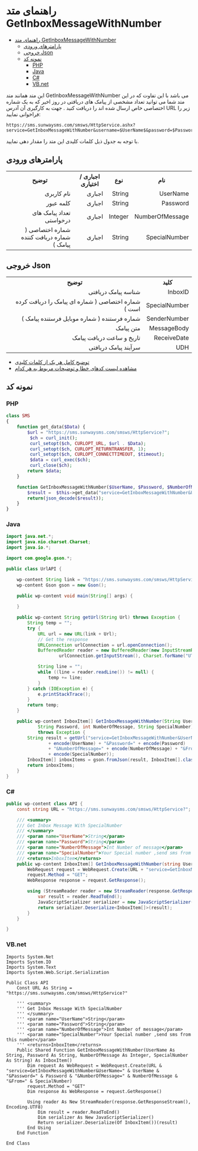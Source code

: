 # راهنمای متد GetInboxMessageWithNumber
<style>
.markdown-body ul ul, .markdown-body ul ol, .markdown-body ol ol, .markdown-body ol ul {
    direction: rtl;
}
.markdown-body blockquote {
    border-left: 0!important;
    border-right: 0.25em solid #d0d7de;
}
</style>
- [راهنمای متد GetInboxMessageWithNumber](#راهنمای-متد-getinboxmessagewithnumber)
  - [پارامترهای ورودی](#پارامترهای-ورودی)
  - [خروجی Json](#خروجی-json)
  - [نمونه کد](#نمونه-کد)
    - [PHP](#php)
    - [Java](#java)
    - [C#](#c)
    - [VB.net](#vbnet)

این متد همانند متد GetInboxMessageWithNumber می باشد با این تفاوت که در این متد شما می توانید تعداد مشخصی از پیامک های دریافتی در روز اخیر که به یک شماره اختصاصی خاص ارسال شده اند را دریافت کنید . جهت به کارگیری آن آدرس URL زیر را فراخوانی نمایید:

```
https://sms.sunwaysms.com/smsws/HttpService.ashx?service=GetInboxMessageWithNumber&username=$UserName$&password=$Password$&NumberOfMessage=$NumberOfMessage$&from=$SpecialNumber$
```

با توجه به جدول ذیل کلمات کلیدی این متد را مقدار دهی نمایید.

## پارامترهای ورودی

<table dir="rtl" align="center">
<tr><th>نام</th><th>نوع</th><th>اجباری / اختیاری</th><th>توضیح</th></tr>
<tr><td>UserName</td><td>String</td><td>اجباری</td><td>نام کاربری</td></tr>
<tr><td>Password</td><td>String</td><td>اجباری</td><td>کلمه عبور</td></tr>
<tr><td>NumberOfMessage</td><td>Integer</td><td>اجباری</td><td>تعداد پیامک های درخواستی</td></tr>
<tr><td>SpecialNumber</td><td>String</td><td>اجباری</td><td>شماره اختصاصی ( شماره دریافت کننده پیامک )</td></tr>
</table>

## خروجی Json

<table dir="rtl" align="center">
<tr><th>کلید</th><th>توضیح</th></tr>
<tr><td>InboxID</td><td>شناسه پیامک دریافتی</td></tr>
<tr><td>SpecialNumber</td><td>شماره اختصاصی ( شماره ای پیامک را دریافت کرده است )</td></tr>
<tr><td>SenderNumber</td><td>شماره فرستنده ( شماره موبایل فرستنده پیامک )</td></tr>
<tr><td>MessageBody</td><td>متن پیامک</td></tr>
<tr><td>ReceiveDate</td><td>تاریخ و ساعت دریافت پیامک</td></tr>
<tr><td>UDH</td><td>سرآیند پیامک دریافتی</td></tr>
</table>

- [ توضیح کامل هر یک از کلمات کلیدی](https://github.com/sunwaysms/url/blob/main/Parameters.md)
- [مشاهده لیست کدهای خطا و توضیحات مربوط به هر کدام](https://github.com/sunwaysms/url/blob/main/Errors.md)

## نمونه کد

### PHP

```PHP
class SMS
{
    function get_data($Data) {
        $url = "https://sms.sunwaysms.com/smsws/HttpService?";
         $ch = curl_init();
         curl_setopt($ch, CURLOPT_URL, $url . $Data);
         curl_setopt($ch, CURLOPT_RETURNTRANSFER, 1);
         curl_setopt($ch, CURLOPT_CONNECTTIMEOUT, $timeout);
         $data = curl_exec($ch);
         curl_close($ch);
        return $data;
    }

    function GetInboxMessageWithNumber($UserName, $Password, $NumberOfMessage, $SpecialNumber) {
        $result =  $this->get_data("service=GetInboxMessageWithNumber&UserName=" . urlencode($UserName) . "&Password=" . urlencode($Password) . "&NumberOfMessage=" . urlencode($NumberOfMessage) . "&From=" . urlencode($SpecialNumber));
        return(json_decode($result));
    }
}
```

### Java

```Java
import java.net.*;
import java.nio.charset.Charset;
import java.io.*;

import com.google.gson.*;

public class UrlAPI {

    wp-content String link = "https://sms.sunwaysms.com/smsws/HttpService?";
    wp-content Gson gson = new Gson();

    public wp-content void main(String[] args) {
        
    }

    public wp-content String getUrl(String Url) throws Exception {
        String temp = "";
        try {
            URL url = new URL(link + Url);
            // Get the response
            URLConnection urlConnection = url.openConnection();
            BufferedReader reader = new BufferedReader(new InputStreamReader(
                    urlConnection.getInputStream(), Charset.forName("UTF-8")));

            String line = "";
            while ((line = reader.readLine()) != null) {
                temp += line;
            }
        } catch (IOException e) {
            e.printStackTrace();
        }
        return temp;
    }

    public wp-content InboxItem[] GetInboxMessageWithNumber(String UserName,
            String Password, int NumberOfMessage, String SpecialNumber)
            throws Exception {
        String result = getUrl("service=GetInboxMessageWithNumber&UserName="
                + encode(UserName) + "&Password=" + encode(Password)
                + "&NumberOfMessage=" + encode(NumberOfMessage) + "&From="
                + encode(SpecialNumber));
        InboxItem[] inboxItems = gson.fromJson(result, InboxItem[].class);
        return inboxItems;
    }
}
```

### C#

```C#
public wp-content class API {
    const string URL = "https://sms.sunwaysms.com/smsws/HttpService?";

    /// <summary>
    /// Get Inbox Message With SpecialNumber
    /// </summary>
    /// <param name="UserName">String</param>
    /// <param name="Password">String</param>
    /// <param name="NumberOfMessage">Int Number of message</param>
    /// <param name="SpecialNumber">Your Special number ,send sms from this number</param>
    /// <returns>InboxItem</returns>
    public wp-content InboxItem[] GetInboxMessageWithNumber(string UserName, string Password, int NumberOfMessage, string SpecialNumber) {
        WebRequest request = WebRequest.Create(URL + "service=GetInboxMessageWithNumber&UserName=" + UserName + "&Password=" + Password + "&NumberOfMessage=" + NumberOfMessage + "&From=" + SpecialNumber);
        request.Method = "GET";
        WebResponse response = request.GetResponse();

        using (StreamReader reader = new StreamReader(response.GetResponseStream(), Encoding.UTF8)) {
            var result = reader.ReadToEnd();
            JavaScriptSerializer serializer = new JavaScriptSerializer();
            return serializer.Deserialize<InboxItem[]>(result);
        }
    }

}
```

### VB.net

```VB
Imports System.Net
Imports System.IO
Imports System.Text
Imports System.Web.Script.Serialization

Public Class API
    Const URL As String = "https://sms.sunwaysms.com/smsws/HttpService?"

    ''' <summary>
    ''' Get Inbox Message With SpecialNumber
    ''' </summary>
    ''' <param name="UserName">String</param>
    ''' <param name="Password">String</param>
    ''' <param name="NumberOfMessage">Int Number of message</param>
    ''' <param name="SpecialNumber">Your Special number ,send sms from this number</param>
    ''' <returns>InboxItem</returns>
    Public Shared Function GetInboxMessageWithNumber(UserName As String, Password As String, NumberOfMessage As Integer, SpecialNumber As String) As InboxItem()
        Dim request As WebRequest = WebRequest.Create(URL & "service=GetInboxMessageWithNumber&UserName=" & UserName & "&Password=" & Password & "&NumberOfMessage=" & NumberOfMessage & "&From=" & SpecialNumber)
        request.Method = "GET"
        Dim response As WebResponse = request.GetResponse()

        Using reader As New StreamReader(response.GetResponseStream(), Encoding.UTF8)
            Dim result = reader.ReadToEnd()
            Dim serializer As New JavaScriptSerializer()
            Return serializer.Deserialize(Of InboxItem())(result)
        End Using
    End Function

End Class
```
